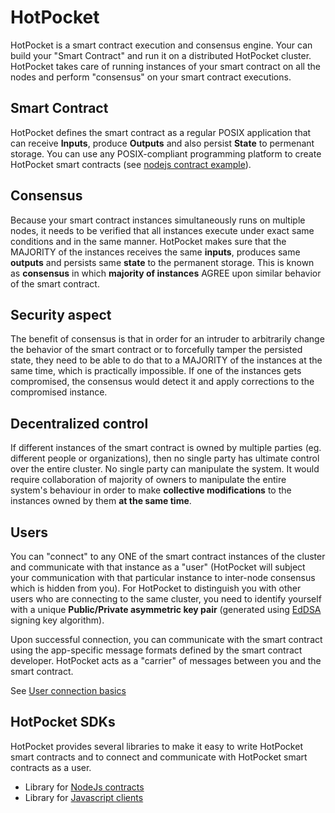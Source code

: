 # HotPocket
HotPocket is a smart contract execution and consensus engine. Your can build your "Smart Contract" and run it on a distributed HotPocket cluster. HotPocket takes care of running instances of your smart contract on all the nodes and perform "consensus" on your smart contract executions.

## Smart Contract
HotPocket defines the smart contract as a regular POSIX application that can receive **Inputs**, produce **Outputs** and also persist **State** to permenant storage. You can use any POSIX-compliant programming platform to create HotPocket smart contracts (see [nodejs contract example](https://github.com/HotPocketDev/hp-nodejs-contract/blob/main/example/echo-contract.js)).

## Consensus
Because your smart contract instances simultaneously runs on multiple nodes, it needs to be verified that all instances execute under exact same conditions and in the same manner. HotPocket makes sure that the MAJORITY of the instances receives the same **inputs**, produces same **outputs** and persists same **state** to the permanent storage. This is known as **consensus** in which **majority of instances** AGREE upon similar behavior of the smart contract.

## Security aspect
The benefit of consensus is that in order for an intruder to arbitrarily change the behavior of the smart contract or to forcefully tamper the persisted state, they need to be able to do that to a MAJORITY of the instances at the same time, which is practically impossible. If one of the instances gets compromised, the consensus would detect it and apply corrections to the compromised instance.

## Decentralized control
If different instances of the smart contract is owned by multiple parties (eg. different people or organizations), then no single party has ultimate control over the entire cluster. No single party can manipulate the system. It would require collaboration of majority of owners to manipulate the entire system's behaviour in order to make **collective modifications** to the instances owned by them **at the same time**.

## Users
You can "connect" to any ONE of the smart contract instances of the cluster and communicate with that instance as a "user" (HotPocket will subject your communication with that particular instance to inter-node consensus which is hidden from you). For HotPocket to distinguish you with other users who are connecting to the same cluster, you need to identify yourself with a unique **Public/Private asymmetric key pair** (generated using [EdDSA](https://en.wikipedia.org/wiki/EdDSA#Ed25519) signing key algorithm).

Upon successful connection, you can communicate with the smart contract using the app-specific message formats defined by the smart contract developer. HotPocket acts as a "carrier" of messages between you and the smart contract.

See [User connection basics](user-connections.md)

## HotPocket SDKs
HotPocket provides several libraries to make it easy to write HotPocket smart contracts and to connect and communicate with HotPocket smart contracts as a user.

  - Library for [NodeJs contracts](https://github.com/HotPocketDev/hp-nodejs-contract)
  - Library for [Javascript clients](https://github.com/HotPocketDev/hp-js-client)
